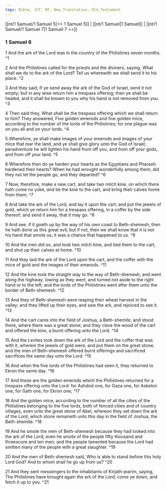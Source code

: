 ```yaml
---
tags: Bible, JST, NT, New_Translation, Old_Testament
---
```


[[nt/1 Samuel/1 Samuel 5|<< 1 Samuel 5]] | [[nt/1 Samuel|1 Samuel]] | [[nt/1 Samuel/1 Samuel 7|1 Samuel 7 >>]]

### 1 Samuel 6

1 And the ark of the Lord was in the country of the Philistines seven months.  ^1

2 And the Philistines called for the priests and the diviners, saying, What shall we do to the ark of the Lord? Tell us wherewith we shall send it to his place.  ^2

3 And they said, If ye send away the ark of the God of Israel, send it not empty; but in any wise return him a trespass offering; then ye shall be healed, and it shall be known to you why his hand is not removed from you.  ^3

4 Then said they, What shall be the trespass offering which we shall return to him? They answered, Five golden emerods and five golden mice, according to the number of the lords of the Philistines; for one plague was on you all and on your lords.  ^4

5 Wherefore, ye shall make images of your emerods and images of your mice that mar the land; and ye shall give glory unto the God of Israel; peradventure he will lighten his hand from off you, and from off your gods, and from off your land.  ^5

6 Wherefore then do ye harden your hearts as the Egyptians and Pharaoh hardened their hearts? When he had wrought wonderfully among them, did they not let the people go, and they departed?  ^6

7 Now, therefore, make a new cart, and take two milch kine, on which there hath come no yoke, and tie the kine to the cart, and bring their calves home from them;  ^7

8 And take the ark of the Lord, and lay it upon the cart; and put the jewels of gold, which ye return him for a trespass offering, in a coffer by the side thereof; and send it away, that it may go.  ^8

9 And see, if it goeth up by the way of his own coast to Beth-shemesh, then he hath done us this great evil; but if not, then we shall know that it is not his hand that smote us; it was a chance that happened to us.  ^9

10 And the men did so, and took two milch kine, and tied them to the cart, and shut up their calves at home.  ^10

11 And they laid the ark of the Lord upon the cart, and the coffer with the mice of gold and the images of their emerods.  ^11

12 And the kine took the straight way to the way of Beth-shemesh, and went along the highway, lowing as they went, and turned not aside to the right hand or to the left; and the lords of the Philistines went after them unto the border of Beth-shemesh.  ^12

13 And they of Beth-shemesh were reaping their wheat harvest in the valley; and they lifted up their eyes, and saw the ark, and rejoiced to see it.  ^13

14 And the cart came into the field of Joshua, a Beth-shemite, and stood there, where there was a great stone; and they clave the wood of the cart and offered the kine, a burnt offering unto the Lord.  ^14

15 And the Levites took down the ark of the Lord and the coffer that was with it, wherein the jewels of gold were, and put them on the great stone; and the men of Beth-shemesh offered burnt offerings and sacrificed sacrifices the same day unto the Lord.  ^15

16 And when the five lords of the Philistines had seen it, they returned to Ekron the same day.  ^16

17 And these are the golden emerods which the Philistines returned for a trespass offering unto the Lord: for Ashdod one, for Gaza one, for Askelon one, for Gath one, for Ekron one;  ^17

18 And the golden mice, according to the number of all the cities of the Philistines belonging to the five lords, both of fenced cities and of country villages, even unto the great stone of Abel, whereon they set down the ark of the Lord, which stone remaineth unto this day in the field of Joshua, the Beth-shemite.  ^18

19 And he smote the men of Beth-shemesh because they had looked into the ark of the Lord; even he smote of the people fifty thousand and threescore and ten men; and the people lamented because the Lord had smitten many of the people with a great slaughter.  ^19

20 And the men of Beth-shemesh said, Who is able to stand before this holy Lord God? And to whom shall he go up from us?  ^20

21 And they sent messengers to the inhabitants of Kirjath-jearim, saying, The Philistines have brought again the ark of the Lord; come ye down, and fetch it up to you.  ^21

 
